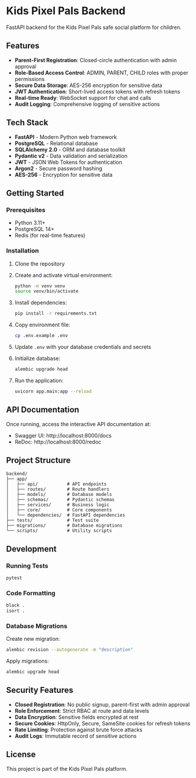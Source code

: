 # Kids Pixel Pals Backend

FastAPI backend for the Kids Pixel Pals safe social platform for children.

## Features

- **Parent-First Registration**: Closed-circle authentication with admin approval
- **Role-Based Access Control**: ADMIN, PARENT, CHILD roles with proper permissions
- **Secure Data Storage**: AES-256 encryption for sensitive data
- **JWT Authentication**: Short-lived access tokens with refresh tokens
- **Real-time Ready**: WebSocket support for chat and calls
- **Audit Logging**: Comprehensive logging of sensitive actions

## Tech Stack

- **FastAPI** - Modern Python web framework
- **PostgreSQL** - Relational database
- **SQLAlchemy 2.0** - ORM and database toolkit
- **Pydantic v2** - Data validation and serialization
- **JWT** - JSON Web Tokens for authentication
- **Argon2** - Secure password hashing
- **AES-256** - Encryption for sensitive data

## Getting Started

### Prerequisites

- Python 3.11+
- PostgreSQL 14+
- Redis (for real-time features)

### Installation

1. Clone the repository
2. Create and activate virtual environment:
   ```bash
   python -m venv venv
   source venv/bin/activate
   ```

3. Install dependencies:
   ```bash
   pip install -r requirements.txt
   ```

4. Copy environment file:
   ```bash
   cp .env.example .env
   ```

5. Update `.env` with your database credentials and secrets

6. Initialize database:
   ```bash
   alembic upgrade head
   ```

7. Run the application:
   ```bash
   uvicorn app.main:app --reload
   ```

## API Documentation

Once running, access the interactive API documentation at:
- Swagger UI: http://localhost:8000/docs
- ReDoc: http://localhost:8000/redoc

## Project Structure

```
backend/
├── app/
│   ├── api/           # API endpoints
│   ├── routes/        # Route handlers
│   ├── models/        # Database models
│   ├── schemas/       # Pydantic schemas
│   ├── services/      # Business logic
│   ├── core/          # Core components
│   └── dependencies/  # FastAPI dependencies
├── tests/             # Test suite
├── migrations/        # Database migrations
└── scripts/           # Utility scripts
```

## Development

### Running Tests

```bash
pytest
```

### Code Formatting

```bash
black .
isort .
```

### Database Migrations

Create new migration:
```bash
alembic revision --autogenerate -m "description"
```

Apply migrations:
```bash
alembic upgrade head
```

## Security Features

- **Closed Registration**: No public signup, parent-first with admin approval
- **Role Enforcement**: Strict RBAC at route and data levels
- **Data Encryption**: Sensitive fields encrypted at rest
- **Secure Cookies**: HttpOnly, Secure, SameSite cookies for refresh tokens
- **Rate Limiting**: Protection against brute force attacks
- **Audit Logs**: Immutable record of sensitive actions

## License

This project is part of the Kids Pixel Pals platform.